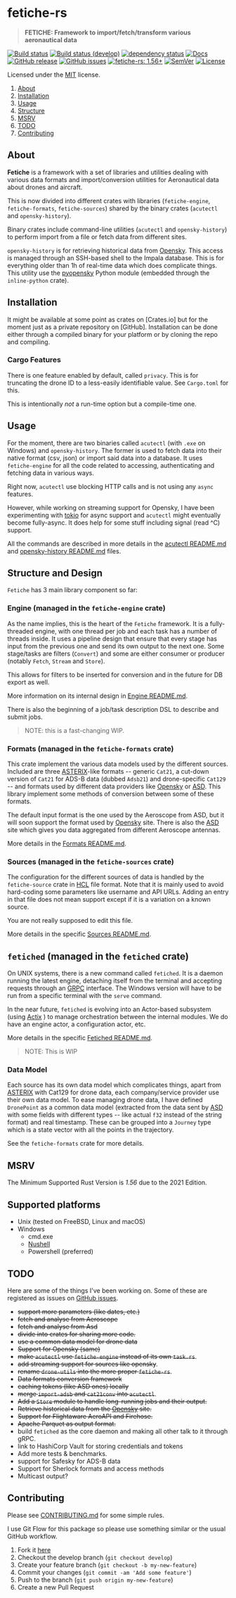 <!-- omit in TOC -->

# fetiche-rs

> **FETICHE: Framework to import/fetch/transform various aeronautical data**

[![Build status](https://github.com/keltia/fetiche-rs/actions/workflows/rust.yml/badge.svg)](https://github.com/keltia/fetiche-rs/actions/workflows/rust.yml)
[![Build status (develop)](https://github.com/keltia/fetiche-rs/actions/workflows/develop.yml/badge.svg)](https://github.com/keltia/fetiche-rs/actions/workflows/develop.yml)
[![dependency status](https://deps.rs/repo/github/keltia/fetiche-rs/status.svg)](https://deps.rs/repo/github/keltia/fetiche-rs)
[![Docs](https://img.shields.io/docsrs/dmarc-rs)](https://docs.rs/fetiche-rs)
[![GitHub release](https://img.shields.io/github/release/keltia/dmarc-rs.svg)](https://github.com/keltia/fetiche-rs/releases/)
[![GitHub issues](https://img.shields.io/github/issues/keltia/fetiche-rs.svg)](https://github.com/keltia/fetiche-rs/issues)
[![fetiche-rs: 1.56+]][Rust 1.56]
[![SemVer](https://img.shields.io/badge/semver-2.0.0-blue)](https://semver.org/spec/v2.0.0.html)
[![License](https://img.shields.io/crates/l/mit)](https://opensource.org/licenses/MIT)

Licensed under the [MIT](LICENSE) license.

1. [About](#about)
2. [Installation](#installation)
3. [Usage](#usage)
4. [Structure](#structure-and-design)
5. [MSRV](#msrv)
6. [TODO](#todo)
7. [Contributing](#contributing)

## About

**Fetiche** is a framework with a set of libraries and utilities dealing with various data formats and import/conversion
utilities for Aeronautical data about drones and aircraft.

This is now divided into different crates with libraries (`fetiche-engine`, `fetiche-formats`, `fetiche-sources`) shared
by the binary crates (`acutectl` and `opensky-history`).

Binary crates include command-line utilities (`acutectl` and `opensky-history`) to perform import from a file or
fetch data from different sites.

`opensky-history` is for retrieving historical data from [Opensky]. This access is managed through an SSH-based shell to
the Impala database. This is for everything older than 1h of real-time data which does complicate things. This utility
use the [pyopensky] Python module (embedded through the `inline-python` crate).

## Installation

It might be available at some point as crates on [Crates.io]  but for the moment just as a private repository on
[GitHub]. Installation can be done either through a compiled binary for your platform or by cloning the repo and
compiling.

### Cargo Features

There is one feature enabled by default, called `privacy`. This is for truncating the drone ID to a less-easily
identifiable value. See `Cargo.toml` for this.

This is intentionally *not* a run-time option but a compile-time one.

## Usage

For the moment, there are two binaries called `acutectl` (with `.exe` on Windows) and `opensky-history`. The former is
used to fetch data into their native format (csv, json) or import said data into a database. It uses
`fetiche-engine` for all the code related to accessing, authenticating and fetching data in various ways.

Right now, `acutectl` use blocking HTTP calls and is not using any `async` features.

However, while working on streaming support for Opensky, I have been experimenting with [tokio] for async support and
`acutectl` might eventually become fully-async. It does help for some stuff including signal (read ^C) support.

All the commands are described in more details in the [acutectl README.md](acutectl/README.md) and
[opensky-history README.md](opensky-history/README.md) files.

## Structure and Design

`Fetiche` has 3 main library component so far:

### Engine (managed in the `fetiche-engine` crate)

As the name implies, this is the heart of the `Fetiche` framework. It is a fully-threaded engine, with one thread per
job and each task has a number of threads inside. It uses a pipeline design that ensure that every stage has input from
the previous one and send its own output to the next one. Some stage/tasks are filters (`Convert`) and some are either
consumer or producer (notably `Fetch`, `Stream` and `Store`).

This allows for filters to be inserted for conversion and in the future for DB export as well.

More information on its internal design in [Engine README.md](fetiched/README.md).

There is also the beginning of a job/task description DSL to describe and submit jobs.

> NOTE: this is a fast-changing WIP.

### Formats (managed in the `fetiche-formats` crate)

This crate implement the various data models used by the different sources. Included are three [ASTERIX]-like formats --
generic `Cat21`, a cut-down version of `Cat21` for ADS-B data (dubbed `Adsb21`) and drone-specific `Cat129` -- and
formats used by different data providers like [Opensky] or [ASD]. This library implement some methods of conversion
between some of these formats.

The default input format is the one used by the Aeroscope from ASD, but it will soon support the format used
by [Opensky] site. There is also the [ASD] site which gives you data aggregated from different Aeroscope antennas.

More details in the [Formats README.md](formats/README.md).

### Sources (managed in the `fetiche-sources` crate)

The configuration for the different sources of data is handled by the `fetiche-source` crate in [HCL] file
format. Note that it is mainly used to avoid hard-coding some parameters like username and API URLs. Adding an entry
in that file does not mean support except if it is a variation on a known source.

You are not really supposed to edit this file.

More details in the specific [Sources README.md](sources/README.md).

## `fetiched` (managed in the `fetiched` crate)

On UNIX systems, there is a new command called `fetiched`. It is a daemon running the latest engine, detaching itself
from the terminal and accepting requests through an [GRPC] interface. The Windows version will have to be run from a
specific terminal with the `serve` command.

In the near future, `fetiched` is evolving into an Actor-based subsystem (using [Actix] ) to manage
orchestration between the internal modules. We do have an engine actor, a configuration actor, etc.

More details in the specific [Fetiched README.md](fetiched/README.md).

> NOTE: This is WIP

### Data Model

Each source has its own data model which complicates things, apart from [ASTERIX] with Cat129 for drone data, each
company/service provider use their own data model. To ease managing drone data, I have defined `DronePoint` as a common
data model (extracted from the data sent by [ASD] with some fields with different types -- like actual `f32` instead of
the string format) and real timestamp. These can be grouped into a `Journey` type which is a state vector with all the
points in the trajectory.

See the `fetiche-formats` crate for more details.

## MSRV

The Minimum Supported Rust Version is *1.56* due to the 2021 Edition.

## Supported platforms

* Unix (tested on FreeBSD, Linux and macOS)
* Windows
    * cmd.exe
    * [Nushell]
    * Powershell (preferred)

## TODO

Here are some of the things I've been working on. Some of these are registered as issues on [GitHub issues].

- ~~support more parameters (like dates, etc.)~~
- ~~fetch and analyse from Aeroscope~~
- ~~fetch and analyse from Asd~~
- ~~divide into crates for sharing more code.~~
- ~~use a common data model for drone data~~
- ~~Support for Opensky (same)~~
- ~~make `acutectl` use `fetiche-engine` instead of its own `task.rs`~~.
- ~~add streaming support for sources like opensky~~.
- ~~rename `drone-utils` into the more proper `fetiche-rs`~~.
- ~~Data formats conversion framework~~
- ~~caching tokens (like ASD ones) locally~~
- ~~merge `import-adsb` and `cat21conv` into `acutectl`~~.
- ~~Add a `Store` module to handle long-running jobs and their output.~~
- ~~Retrieve historical data from the [Opensky] site.~~
- ~~Support for Flightaware AeroAPI and Firehose.~~
- ~~Apache Parquet as output format.~~
- build `fetiched` as the core daemon and making all other talk to it through gRPC.
- link to HashiCorp Vault for storing credentials and tokens
- Add more tests & benchmarks.
- support for Safesky for ADS-B data
- Support for Sherlock formats and access methods
- Multicast output?

## Contributing

Please see [CONTRIBUTING.md](CONTRIBUTING.md) for some simple rules.

I use Git Flow for this package so please use something similar or the usual GitHub workflow.

1. Fork it [here](https://github.com/keltia/fetiche-rs/fork)
2. Checkout the develop branch (`git checkout develop`)
3. Create your feature branch (`git checkout -b my-new-feature`)
4. Commit your changes (`git commit -am 'Add some feature'`)
5. Push to the branch (`git push origin my-new-feature`)
6. Create a new Pull Request

[ASD]: https://eur.airspacedrone.com/

[Actix]: https://actix.rs/

[ASTERIX]: https://www.eurocontrol.int/asterix/

[fetiche-rs: 1.56+]: https://img.shields.io/badge/Rust%20version-1.56%2B-lightgrey

[Mozilla]: https://mozilla.org/

[Opensky]: https://www.opensky-network.org/

[Parquet]: https://parquet.apache.org/

[RUST]: https://www.rust-lang.org/

[Rust 1.56]: https://blog.rust-lang.org/2021/10/21/Rust-1.56.0.html

[Safesky]: https://safesky.app/

[HCL]: https://developer.hashicorp.com/terraform/language

[GitHub issues]: https://github.com/keltia/fetiche-rs/issues

[tokio]: https://crates.io/crates/tokio

[GRPC]: https://en.wikipedia.org/wiki/GRPC

[pyopensky]: https://pypi.org/project/pyopensky/

[Nushell]: https://nushell.sh/

[Actix]: https://actix.rs/
